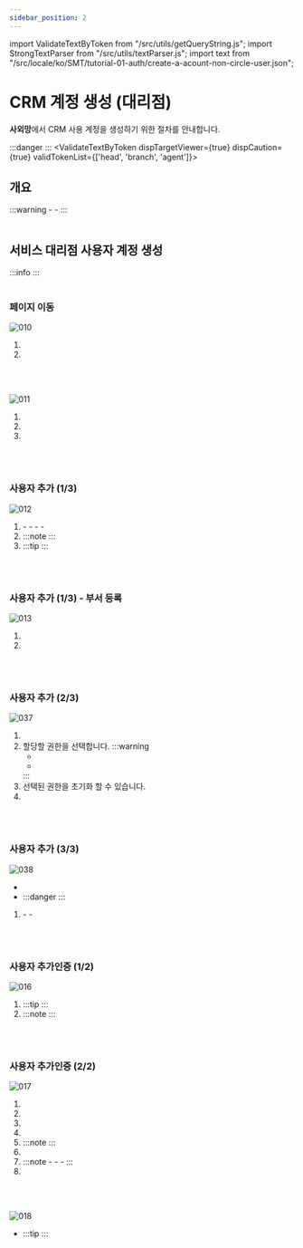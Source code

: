 ```yaml
---
sidebar_position: 2
---
```


import ValidateTextByToken from "/src/utils/getQueryString.js";
import StrongTextParser from "/src/utils/textParser.js";
import text from "/src/locale/ko/SMT/tutorial-01-auth/create-a-acount-non-circle-user.json";

# CRM 계정 생성 (대리점)
**사외망**에서 CRM 사용 계정을 생성하기 위한 절차를 안내합니다.

:::danger
<StrongTextParser text={text.warning} />
:::
<ValidateTextByToken dispTargetViewer={true} dispCaution={true} validTokenList={['head', 'branch', 'agent']}>

## 개요
<StrongTextParser text={text.overview01} />
:::warning 
   - <StrongTextParser text={text.overview02} />
   - <StrongTextParser text={text.overview03} />
:::
<br/>
<br/>

## 서비스 대리점 사용자 계정 생성
:::info
<StrongTextParser text={text.createAgentAccount01} />
:::
<br/>
<br/>

### 페이지 이동
![010](./img/010.png)
1. <StrongTextParser text={text.createAgentAccount02} />
2. <StrongTextParser text={text.createAgentAccount03} />
<br/>
<br/>

![011](./img/011.png)
1. <StrongTextParser text={text.createAgentAccount04} />
2. <StrongTextParser text={text.createAgentAccount05} />
3. <StrongTextParser text={text.createAgentAccount06} />
<br/>
<br/>

### 사용자 추가 (1/3)
![012](./img/012.png)
1. <StrongTextParser text={text.step1AddUser01} />
   - <StrongTextParser text={text.step1AddUser02} />
   - <StrongTextParser text={text.step1AddUser03} />
   - <StrongTextParser text={text.step1AddUser04} />
   - <StrongTextParser text={text.step1AddUser05} />
1. <StrongTextParser text={text.step1AddUser06} />
   :::note
   <StrongTextParser text={text.step1AddUser07} />
   :::
1. <StrongTextParser text={text.step1AddUser08} />
   :::tip
   <StrongTextParser text={text.step1AddUser09} />
   :::
<br/>
<br/>

### 사용자 추가 (1/3) - 부서 등록
![013](./img/013.png)
1. <StrongTextParser text={text.step1AddDept01} />
1. <StrongTextParser text={text.step1AddDept02} />
<br/>
<br/>

### 사용자 추가 (2/3)
![037](./img/037.png)
1. <StrongTextParser text={text.step2AddUser01} />
1. 할당할 권한을 선택합니다. 
   :::warning
      - <StrongTextParser text={text.step2AddUser09} />
      - <StrongTextParser text={text.step2AddUser10} />
   :::
1. 선택된 권한을 초기화 할 수 있습니다.
1. <StrongTextParser text={text.step2AddUser11} />
<br/>
<br/>

### 사용자 추가 (3/3)
![038](./img/038.png)
- <StrongTextParser text={text.step3AddUser01} />
-  <StrongTextParser text={text.step3AddUser02} />
   :::danger
   <StrongTextParser text={text.step3AddUser03} />
   :::
1. <StrongTextParser text={text.step3AddUser04} />
   - <StrongTextParser text={text.step3AddUser05} />
   - <StrongTextParser text={text.step3AddUser06} />
<br/>
<br/>

### 사용자 추가인증 (1/2)
![016](./img/016.png)
1. <StrongTextParser text={text.step1AdditionalAuth01} />
   :::tip
   <StrongTextParser text={text.step1AdditionalAuth02} />
   :::
1. <StrongTextParser text={text.step1AdditionalAuth03} />
   :::note
   <StrongTextParser text={text.step1AdditionalAuth04} />
   :::
<br/>
<br/>

### 사용자 추가인증 (2/2)
![017](./img/017.png)
1. <StrongTextParser text={text.step2AdditionalAuth01} />
1. <StrongTextParser text={text.step2AdditionalAuth02} />
1. <StrongTextParser text={text.step2AdditionalAuth03} />
1. <StrongTextParser text={text.step2AdditionalAuth04} />
1. <StrongTextParser text={text.step2AdditionalAuth05} />
   :::note
   <StrongTextParser text={text.step2AdditionalAuth06} />
   :::
1. <StrongTextParser text={text.step2AdditionalAuth07} />
1. <StrongTextParser text={text.step2AdditionalAuth08} />
   :::note
   - <StrongTextParser text={text.step2AdditionalAuth09} />
   - <StrongTextParser text={text.step2AdditionalAuth10} />
   - <StrongTextParser text={text.step2AdditionalAuth11} />
   :::
1. <StrongTextParser text={text.step2AdditionalAuth12} />
<br/>
<br/>

![018](./img/018.png)
- <StrongTextParser text={text.finalConfirm01} />
   :::tip
   <StrongTextParser text={text.finalConfirm02} />
   :::

</ValidateTextByToken>
